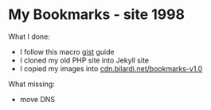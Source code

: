 # My Bookmarks - site 1998
What I done:
- I follow this macro [gist](https://gist.github.com/bilardi/6b6cdcfabed5e5976ba697544be714d6) guide
- I cloned my old PHP site into Jekyll site
- I copied my images into [cdn.bilardi.net/bookmarks-v1.0](https://github.com/bilardi/cdn.aws)

What missing:
- move DNS
